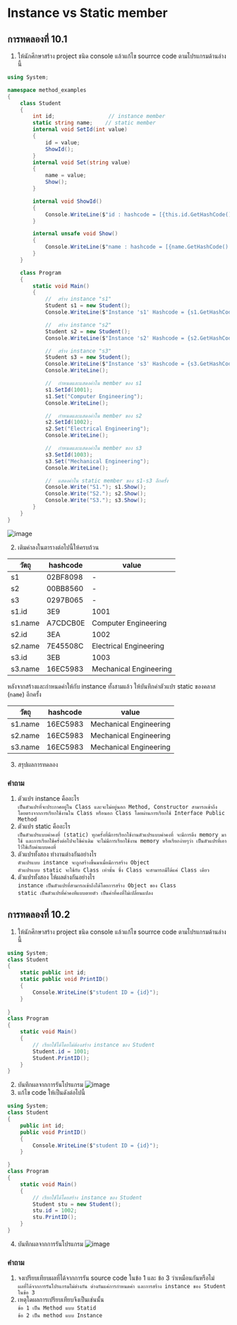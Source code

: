 # Instance vs Static member #

##  การทดลองที่ 10.1 ##

1. ให้นักศึกษาสร้าง project ชนิด console แล้วแก้ไข  sourrce code ตามโปรแกรมด้านล่างนี้


```cs
using System;

namespace method_examples
{
    class Student
    {
        int id;                 // instance member
        static string name;    // static member
        internal void SetId(int value)
        {
            id = value;
            ShowId();
        }
        internal void Set(string value)
        {
            name = value;
            Show();
        }

        internal void ShowId()
        {
            Console.WriteLine($"id : hashcode = [{this.id.GetHashCode():X}], value = {id}");
        }

        internal unsafe void Show()
        {
            Console.WriteLine($"name : hashcode = [{name.GetHashCode():X}], value = {name}");
        }
    }

    class Program
    {
        static void Main()
        {
            //  สร้าง instance "s1"
            Student s1 = new Student();
            Console.WriteLine($"Instance 's1' Hashcode = {s1.GetHashCode():X8}");

            //  สร้าง instance "s2"
            Student s2 = new Student();
            Console.WriteLine($"Instance 's2' Hashcode = {s2.GetHashCode():X8}");

            //  สร้าง instance "s3"
            Student s3 = new Student();
            Console.WriteLine($"Instance 's3' Hashcode = {s3.GetHashCode():X8}");
            Console.WriteLine();

            //  กำหนดและแสดงค่าใน member ของ s1
            s1.SetId(1001);
            s1.Set("Computer Engineering");
            Console.WriteLine();

            //  กำหนดและแสดงค่าใน member ของ s2
            s2.SetId(1002);
            s2.Set("Electrical Engineering");
            Console.WriteLine();

            //  กำหนดและแสดงค่าใน member ของ s3
            s3.SetId(1003);
            s3.Set("Mechanical Engineering");
            Console.WriteLine();

            //  แสดงค่าใน static member ของ s1-s3 อีกครั้ง
            Console.Write("S1."); s1.Show();
            Console.Write("S2."); s2.Show();
            Console.Write("S3."); s3.Show();
        }
    }
}

```

![image](https://user-images.githubusercontent.com/50146617/163880888-6d569351-9ebf-4850-9e01-1f5e688d270f.png)

2. เติมค่าลงในตารางต่อไปนี้ให้ครบถ้วน


|   วัตถุ    | hashcode| value|
|----------|---------|------|
| s1       |02BF8098| -    |
| s2       |00BB8560| -    |
| s3       |0297B065| -    |
| s1.id    |3E9|1001|
| s1.name |A7CDCB0E|Computer Engineering|
| s2.id    |3EA|1002|
| s2.name |7E45508C|Electrical Engineering|
| s3.id    |3EB|1003|
| s3.name |16EC5983|Mechanical Engineering|

หลังจากสร้างและกำหนดค่าให้กับ instance ทั้งสามแล้ว ให้บันทึกค่าตัวแปร static ของคลาส (`name`) อีกครั้ง

|   วัตถุ    | hashcode| value|
|----------|---------|------|
| s1.name |16EC5983|Mechanical Engineering|
| s2.name |16EC5983|Mechanical Engineering|
| s3.name |16EC5983|Mechanical Engineering|


3. สรุปผลการทดลอง

### คำถาม ###
1. ตัวแปร instance คืออะไร<br>
`เป็นตัวแปรที่จะประกาศอยู่ใน Class และจะไม่อยู่นอก Method, Constructor สามารถเข้าถึงโดยตรงจากการเรียกใช้งานใน Class หรือนอก Class โดยผ่านการเรียกใช้ Interface Public Method`
2. ตัวแปร static คืออะไร<br>
`เป็นตัวแปรแบบค่าคงที่ (static) ทุกครั้งที่มีการเรียกใช้งานตัวแปรแบบค่าคงที่ จะมีการดึง memory มาใช้ และการเรียกใช้ครั้งต่อไปจะใช้ค่าเดิม จะไม่มีการเรียกใช้งาน memory หรือเรียกง่ายๆว่า เป็นตัวแปรที่เอาไว้ใช้เก็บค่าแบบคงที่`
3. ตัวแปรทั้งสอง ทำงานต่างกันอย่างไร<br>
`ตัวแปรแบบ instance จะถูกสร้างขึ้นมาเมื่อมีการสร้าง Object `<br>
`ตัวแปรแบบ static จะใช้กับ Class เท่านั้น ซึ่ง Class จะสามารถมีได้แค่ Class เดียว`
4. ตัวแปรทั้งสอง ให้ผลต่างกันอย่างไร<br>
`instance เป็นตัวแปรที่สามารถเข้าถึงได้โดยการสร้าง Object ของ Class`<br>
`static เป็นตัวแปรที่ค่าคงทีแบบตายตัว เป็นค่าที่คงที่ไม่เปลี่ยนแปลง`

##  การทดลองที่ 10.2 ##

1. ให้นักศึกษาสร้าง project ชนิด console แล้วแก้ไข  sourrce code ตามโปรแกรมด้านล่างนี้

```cs
using System;
class Student
{
	static public int id;
	static public void PrintID()
	{
        Console.WriteLine($"student ID = {id}");
	}
	
}
class Program
{
	static void Main()
	{
		// เรียกใช้ได้โดยไม่ต้องสร้าง instance ของ Student
		Student.id = 1001;
		Student.PrintID();
	}
}
```

2. บันทึกผลจากการรันโปรแกรม
![image](https://user-images.githubusercontent.com/50146617/163874779-fc8e2d95-956d-4f83-bf5e-7b9668fb3d54.png)
3. แก้ไข code ให้เป็นดังต่อไปนี้

```cs
using System;
class Student
{
	public int id;
	public void PrintID()
	{
		Console.WriteLine($"student ID = {id}");
	}

}
class Program
{
	static void Main()
	{
		// เรียกใช้ได้โดยสร้าง instance ของ Student
		Student stu = new Student();
		stu.id = 1002;
        stu.PrintID();
	}
}
```
4. บันทึกผลจากการรันโปรแกรม
![image](https://user-images.githubusercontent.com/50146617/163878570-4d3b8a67-f3b8-4b7f-af36-6905e0bedacd.png)
###  คำถาม ### 
1. จงเปรียบเทียบผลที่ได้จากการรัน source code ในข้อ 1 และ ข้อ 3 ว่าเหมือนกันหรือไม่<br>
`ผลที่ได้จากการรันโปรแกรมไม่ต่างกัน ต่างกันแค่การกำหนดค่า และการสร้าง instance ของ Student ในข้อ 3`
2. เหตุใดผลการเปรียบเทียบจึงเป็นเช่นนั้น<br>
`ข้อ 1 เป็น Method แบบ Statid`<br>
`ข้อ 2 เป็น method แบบ Instance`



